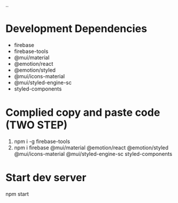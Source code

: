 ..

# Development Dependencies

- firebase
- firebase-tools
- @mui/material
- @emotion/react
- @emotion/styled
- @mui/icons-material
- @mui/styled-engine-sc
- styled-components

# Complied copy and paste code (**TWO STEP**)

1.  npm i -g firebase-tools
2.  npm i firebase @mui/material @emotion/react @emotion/styled @mui/icons-material @mui/styled-engine-sc styled-components

# Start dev server

npm start
